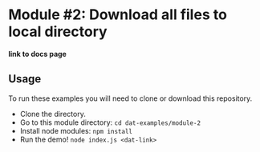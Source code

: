 # Module #2: Download all files to local directory

**link to docs page**

## Usage 

To run these examples you will need to clone or download this repository. 

* Clone the directory.
* Go to this module directory: `cd dat-examples/module-2`
* Install node modules: `npm install`
* Run the demo! `node index.js <dat-link>`
